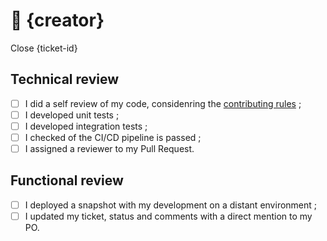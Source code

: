 # :wave: {creator}

Close {ticket-id}

## Technical review

- [ ] I did a self review of my code, considenring the [contributing rules](./CONTRIBUTING.md) ;
- [ ] I developed unit tests ;
- [ ] I developed integration tests ;
- [ ] I checked of the CI/CD pipeline is passed ;
- [ ] I assigned a reviewer to my Pull Request.

## Functional review

- [ ] I deployed a snapshot with my development on a distant environment ;
- [ ] I updated my ticket, status and comments with a direct mention to my PO.
